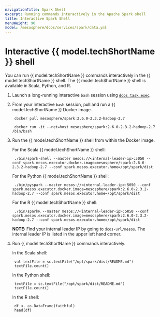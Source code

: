 ```yaml
---
navigationTitle: Spark Shell
excerpt: Running commands interactively in the Apache Spark shell
title: Interactive Spark Shell
menuWeight: 90
model: /mesosphere/dcos/services/spark/data.yml
---
```


# Interactive {{ model.techShortName }} shell

You can run {{ model.techShortName }} commands interactively in the {{ model.techShortName }} shell. The {{ model.techShortName }} shell is available in Scala, Python, and R.

1. Launch a long-running interactive `bash` session using [`dcos task exec`](/mesosphere/dcos/1.12/cli/command-reference/dcos-task/dcos-task-exec/).

1. From your interactive `bash` session, pull and run a {{ model.techShortName }} Docker image.

        docker pull mesosphere/spark:2.6.0-2.3.2-hadoop-2.7

        docker run -it --net=host mesosphere/spark:2.6.0-2.3.2-hadoop-2.7 /bin/bash

1. Run the {{ model.techShortName }} shell from within the Docker image.

    For the Scala {{ model.techShortName }} shell:

        ./bin/spark-shell --master mesos://<internal-leader-ip>:5050 --conf spark.mesos.executor.docker.image=mesosphere/spark:2.6.0-2.3.2-hadoop-2.7 --conf spark.mesos.executor.home=/opt/spark/dist

    For the Python {{ model.techShortName }} shell:

        ./bin/pyspark --master mesos://<internal-leader-ip>:5050 --conf spark.mesos.executor.docker.image=mesosphere/spark:2.6.0-2.3.2-hadoop-2.7 --conf spark.mesos.executor.home=/opt/spark/dist

    For the R {{ model.techShortName }} shell:

        ./bin/sparkR --master mesos://<internal-leader-ip>:5050 --conf spark.mesos.executor.docker.image=mesosphere/spark:2.6.0-2.3.2-hadoop-2.7 --conf spark.mesos.executor.home=/opt/spark/dist

    <p class="message--note"><strong>NOTE: </strong>Find your internal leader IP by going to <code>dcos-url/mesos</code>. The internal leader IP is listed in the upper left hand corner.</p>

1. Run {{ model.techShortName }} commands interactively.

    In the Scala shell:

        val textFile = sc.textFile("/opt/spark/dist/README.md")
        textFile.count()

    In the Python shell:

        textFile = sc.textFile("/opt/spark/dist/README.md")
        textFile.count()

    In the R shell:

        df <- as.DataFrame(faithful)
        head(df)
